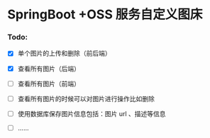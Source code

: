 # SpringBoot +OSS 服务自定义图床



### Todo:

- [x] 单个图片的上传和删除（前后端）
- [x] 查看所有图片（后端）
- [ ] 查看所有图片（前端）
- [ ] 查看所有图片的时候可以对图片进行操作比如删除
- [ ] 使用数据库保存图片信息包括：图片 url 、描述等信息
- [ ]  ......



